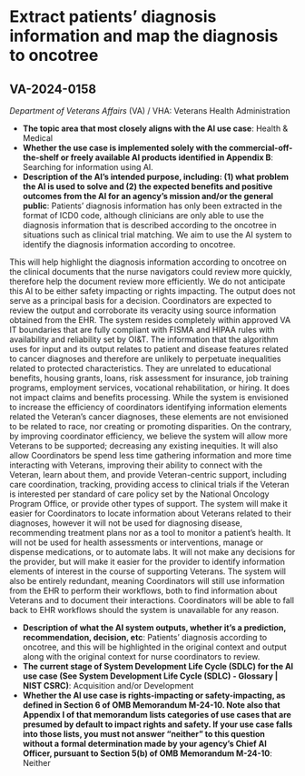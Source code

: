 # Extract patients’ diagnosis information and map the diagnosis to oncotree
## VA-2024-0158
_Department of Veterans Affairs_ (VA) / VHA: Veterans Health Administration


+ **The topic area that most closely aligns with the AI use case**: Health & Medical
+ **Whether the use case is implemented solely with the commercial-off-the-shelf or freely available AI products identified in Appendix B**: Searching for information using AI.
+ **Description of the AI’s intended purpose, including: (1) what problem the AI is used to solve and (2) the expected benefits and positive outcomes from the AI for an agency’s mission and/or the general public**: Patients’ diagnosis information has only been extracted in the format of ICD0 code, although clinicians are only able to use the diagnosis information that is described according to the oncotree in situations such as clinical trial matching. We aim to use the AI system to identify the diagnosis information according to oncotree. 

This will help highlight the diagnosis information according to oncotree on the clinical documents that the nurse navigators could review more quickly, therefore help the document review more efficiently. 
We do not anticipate this AI to be either safety impacting or rights impacting. The output does not serve as a principal basis for a decision. Coordinators are expected to review the output and corroborate its veracity using source information obtained from the EHR. The system resides completely within approved VA IT boundaries that are fully compliant with FISMA and HIPAA rules with availability and reliability set by OI&T. The information that the algorithm uses for input and its output relates to patient and disease features related to cancer diagnoses and therefore are unlikely to perpetuate inequalities related to protected characteristics. They are unrelated to educational benefits, housing grants, loans, risk assessment for insurance, job training programs, employment services, vocational rehabilitation, or hiring. It does not impact claims and benefits processing.
While the system is envisioned to increase the efficiency of coordinators identifying information elements related the Veteran’s cancer diagnoses, these elements are not envisioned to be related to race, nor creating or promoting disparities. On the contrary, by improving coordinator efficiency, we believe the system will allow more Veterans to be supported; decreasing any existing inequities. It will also allow Coordinators be spend less time gathering information and more time interacting with Veterans, improving their ability to connect with the Veteran, learn about them, and provide Veteran-centric support, including care coordination, tracking, providing access to clinical trials if the Veteran is interested per standard of care policy set by the National Oncology Program Office, or provide other types of support. The system will make it easier for Coordinators to locate information about Veterans related to their diagnoses, however it will not be used for diagnosing disease, recommending treatment plans nor as a tool to monitor a patient’s health. It will not be used for health assessments or interventions, manage or dispense medications, or to automate labs. It will not make any decisions for the provider, but will make it easier for the provider to identify information elements of interest in the course of supporting Veterans. The system will also be entirely redundant, meaning Coordinators will still use information from the EHR to perform their workflows, both to find information about Veterans and to document their interactions. Coordinators will be able to fall back to EHR workflows should the system is unavailable for any reason.
+ **Description of what the AI system outputs, whether it’s a prediction, recommendation, decision, etc**: Patients’ diagnosis according to oncotree, and this will be highlighted in the original context and output along with the original context for nurse coordinators to review.
+ **The current stage of System Development Life Cycle (SDLC) for the AI use case (See System Development Life Cycle (SDLC) - Glossary | NIST CSRC)**: Acquisition and/or Development
+ **Whether the AI use case is rights-impacting or safety-impacting, as defined in Section 6 of OMB Memorandum M-24-10. Note also that Appendix I of that memorandum lists categories of use cases that are presumed by default to impact rights and safety. If your use case falls into those lists, you must not answer “neither” to this question without a formal determination made by your agency’s Chief AI Officer, pursuant to Section 5(b) of OMB Memorandum M-24-10**: Neither